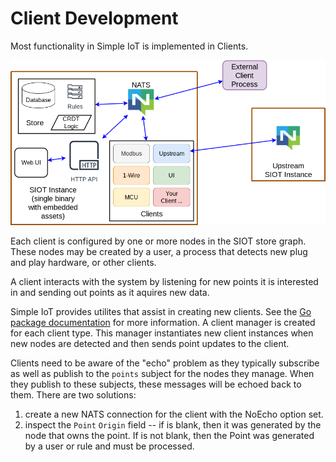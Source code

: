 # Client Development

Most functionality in Simple IoT is implemented in Clients.

![app-arch](images/arch-app.png)

Each client is configured by one or more nodes in the SIOT store graph. These
nodes may be created by a user, a process that detects new plug and play
hardware, or other clients.

A client interacts with the system by listening for new points it is interested
in and sending out points as it aquires new data.

Simple IoT provides utilites that assist in creating new clients. See the
[Go package documentation](https://pkg.go.dev/github.com/simpleiot/simpleiot/client)
for more information. A client manager is created for each client type. This
manager instantiates new client instances when new nodes are detected and then
sends point updates to the client.

Clients need to be aware of the "echo" problem as they typically subscribe as
well as publish to the `points` subject for the nodes they manage. When they
publish to these subjects, these messages will be echoed back to them. There are
two solutions:

1. create a new NATS connection for the client with the NoEcho option set.
1. inspect the `Point` `Origin` field -- if is blank, then it was generated by
   the node that owns the point. If is not blank, then the Point was generated
   by a user or rule and must be processed.
